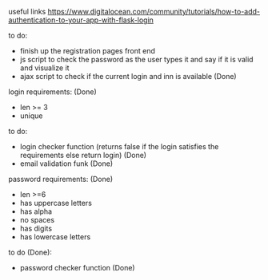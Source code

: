 useful links
https://www.digitalocean.com/community/tutorials/how-to-add-authentication-to-your-app-with-flask-login

to do:
- finish up the registration pages front end
- js script to check the password as the user types it and say if it is valid and visualize it
- ajax script to check if the current login and inn is available (Done)

login requirements: (Done)
- len >= 3
- unique

to do:
- login checker function (returns false if the login satisfies the requirements else return login) (Done)
- email validation funk (Done)


password requirements: (Done)
- len >=6
- has uppercase letters 
- has alpha
- no spaces
- has digits 
- has lowercase letters

to do (Done):
- password checker function (Done)